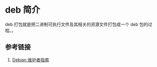 # deb 简介
deb 打包就是把二进制可执行文件及其相关的资源文件打包成一个 deb 包的过程。。

## 参考链接
1. [Debian 维护者指南](https://www.debian.org/doc/manuals/debmake-doc/index.zh-cn.html)